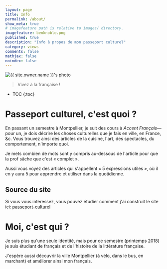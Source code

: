 ```yaml
---
layout: page
title: Info
permalink: /about/
show_meta: true
# imagefeature path is relative to images/ directory.
imagefeature: benknoble.png
published: true
description: "Info à propos de mon passeport culturel"
category: views
comments: false
mathjax: false
noindex: false
---
```


<div class="post-author text-center">
            <img src="{{ site.urlimg }}{{ site.owner.avatar }}" alt="{{ site.owner.name }}'s photo" itemprop="image" class="post-avatar img-circle img-responsive"/>
<span class="social-icons" style="padding-top: 10px; padding-bottom: 1px;">
<a href="{{ site.owner.linkedin }}" class="social-icons" title="LinkedIn profile"><i class="iconm iconm-linkedin2"></i></a>
<a href="{{ site.owner.github }}" class="social-icons" title="GitHub profile"><i class="iconm iconm-github2"></i></a>
</span>
</div>

<blockquote class="style1">
Vivez à la française !
</blockquote>

* TOC
{:toc}

# Passeport culturel, c'est quoi ?

En passant un semestre à Montpellier, je suit des cours à *Accent Français*&mdash;pour
un, je dois décrire les choses culturelles que je fais en ville, en France, &c.
Vous trouvez ainsi des articles de la cuisine, l'art, des spectacles, du
comportement, n'importe quoi.

Je mets combien de mots sont y compris au-dessous de l'article pour que la prof
sâche que c'est « complet ».

Aussi vous voyez des articles qui s'appellent « 5 expressions utiles », où il en
y aura 5 pour apprendre et utiliser dans la quotidienne.

## Source du site

Si vous vous interessez, vous pouvez étudier comment j'ai construit le site ici:
[passeport-culturel](https://github.com/benknoble/passeport-culturel)

# Moi, c'est qui ?

Je suis plus qu'une seule identité, mais pour ce semestre (printemps 2018) je
suis étudiant de français et de l'histoire de la littérature française.

J'espère aussi découvrir la ville Montpellier (à vélo, dans le bus, en marchant)
et améliorer ainsi mon français.
